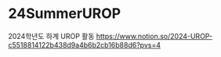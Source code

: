 # 24SummerUROP
2024학년도 하계 UROP 활동
https://www.notion.so/2024-UROP-c5518814122b438d9a4b6b2cb16b88d6?pvs=4
